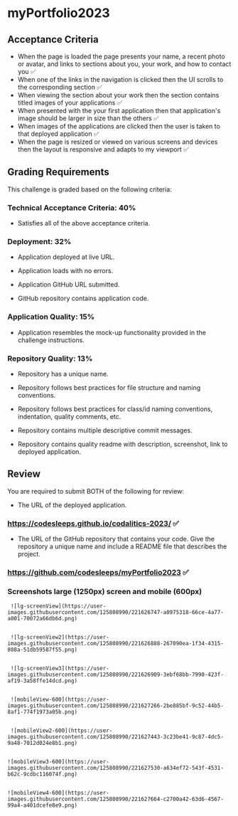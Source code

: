 # myPortfolio2023

## Acceptance Criteria

* When the page is loaded the page presents your name, a recent photo or avatar, and links to sections about you, your work, and how to contact you ✅
* When one of the links in the navigation is clicked then the UI scrolls to the corresponding section ✅
* When viewing the section about your work then the section contains titled images of your applications ✅
* When presented with the your first application then that application's image should be larger in size than the others ✅
* When images of the applications are clicked then the user is taken to that deployed application ✅
* When the page is resized or viewed on various screens and devices then the layout is responsive and adapts to my viewport ✅

## Grading Requirements

This challenge is graded based on the following criteria: 

### Technical Acceptance Criteria: 40%

* Satisfies all of the above acceptance criteria.

### Deployment: 32%

* Application deployed at live URL.

* Application loads with no errors.

* Application GitHub URL submitted.

* GitHub repository contains application code.

### Application Quality: 15%

* Application resembles the mock-up functionality provided in the challenge instructions.

### Repository Quality: 13%

* Repository has a unique name.

* Repository follows best practices for file structure and naming conventions.

* Repository follows best practices for class/id naming conventions, indentation, quality comments, etc.

* Repository contains multiple descriptive commit messages.

* Repository contains quality readme with description, screenshot, link to deployed application.

## Review

You are required to submit BOTH of the following for review:

* The URL of the deployed application. 

### https://codesleeps.github.io/codalitics-2023/ ✅
   
* The URL of the GitHub repository that contains your code. Give the repository a unique name and include a README file that describes the project.
   
### https://github.com/codesleeps/myPortfolio2023 ✅

### Screenshots large (1250px) screen and mobile (600px)

     ![lg-screenView](https://user-images.githubusercontent.com/125808990/221626747-a0975318-66ce-4a77-a001-70072a66db6d.png)

    
     ![lg-screenView2](https://user-images.githubusercontent.com/125808990/221626888-267090ea-1f34-4315-808a-51db59587f55.png)

 
     ![lg-screenView3](https://user-images.githubusercontent.com/125808990/221626909-3ebf68bb-7990-423f-af19-3a58ffe14dcd.png)

     
     ![mobileView-600](https://user-images.githubusercontent.com/125808990/221627266-2be885bf-9c52-44b5-8af1-774f1973a05b.png)

     
     ![mobileView2-600](https://user-images.githubusercontent.com/125808990/221627443-3c23be41-9c87-4dc5-9a48-7012d024e8b1.png)

    
    ![mobileView3-600](https://user-images.githubusercontent.com/125808990/221627530-a634ef72-543f-4531-b62c-9cdbc116074f.png)
  
    
    ![mobileView4-600](https://user-images.githubusercontent.com/125808990/221627664-c2700a42-63d6-4567-99a4-a401dcefe8e9.png) 

